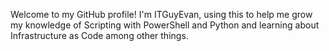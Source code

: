 Welcome to my GitHub profile!
I'm ITGuyEvan, using this to help me grow my knowledge of Scripting with PowerShell and Python and learning about Infrastructure as Code among other things.
